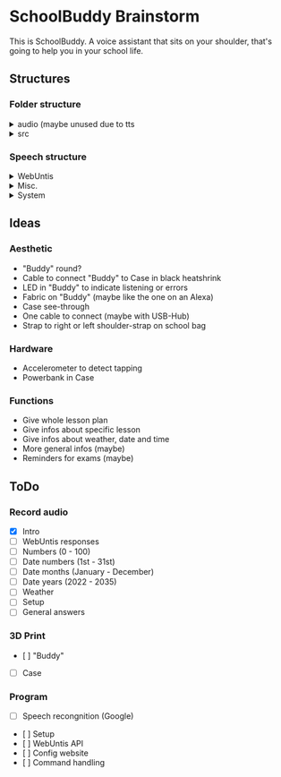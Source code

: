 # SchoolBuddy Brainstorm
This is SchoolBuddy. A voice assistant that sits on your shoulder, that's going to help you in your school life.
## Structures
### Folder structure
<details>
<summary>audio (maybe unused due to tts</summary>

  ```mermaid
flowchart LR;
  audio["/audio/"] --> ger["german/"];
  ger --> gerwebu["webuntis/"];
  ger --> gernum["numbers/"];
  ger --> gerdate["date/"];
  ger --> gerweather["weather/"];
  ger --> gercore["core/"];
  gerwebu --> gerwebuteach["teachers/"];
  gerwebu --> gerwebusubj["subjects/"];
  gerwebu --> gerweburoom["rooms/"];
  gerwebu --> gerwebugener["generic/"];
  gerwebu --> gerwebuchanges["changes/"];
  gerwebuteach --> gerteachval["[name].wav"];
  gerwebusubj --> gersubjval["[subject].wav"];
  gerweburoom --> gerroomval["[rooms].wav"];
  gerwebugener --> gerplanstart["planstart.wav"];
  gerwebugener --> geryouhave["youhave.wav"];
  gerwebugener --> gerandval["and.wav"];
  gerwebugener --> gercanceval["cancelled.wav"];
  gerwebugener --> gerinroomval["inroom.wav"];
  gerwebugener --> gerwithwebval["with.wav"];
  gerwebugener --> gerfromwebval["from.wav"];
  gerwebugener --> geruntilwebval["until.wav"];
  gerwebugener --> gertoday["today.wav"];
  gerwebugener --> gertomorrow["tomorrow.wav"];
  gerwebuchanges --> gerteachchange["teacherchange.wav"];
  gerwebuchanges --> gerroomchange["roomchange.wav"];
  gernum --> gernumval["[0-100].wav"];
  gerdate --> germonth["months/"];
  gerdate --> gerday["days/"];
  gerdate --> geryear["years/"];
  gerdate --> geritstheval["itsthe.wav"];
  germonth --> germonthval["[Jan.-Dec.].wav"];
  gerday --> gerdayval["[1st-31st].wav"];
  geryear --> geryearval["[2022-2035].wav"];
  gerweather --> gerwstatus["wstatus/"];
  gerweather --> gerrainperval["rainper.wav"];
  gerweather --> gerdegreescval["degreesc.wav"];
  gerweather --> gerdegreesfval["degreesf.wav"];
  gerwstatus --> gerwstatusval["[wstatuses].wav"];
  gercore --> gersetup["setup/"];
  gercore --> gershortans["shortans/"];
  gercore --> gererror["error/"];
  gercore --> gerstartup["startup/"];
  gersetup --> gersetupval["TBD"];
  gershortans --> gershortansval["TBD"];
  gererror --> gererrcodes["codes/"];
  gererror --> gererrfix["fixes/"];
  gererrcodes --> gererrcodeval["[errcode].wav"];
  gererrfix --> gererrfixval["[possiblefix].wav"];
  gerstartup --> gerstartupval["TBD"];
```
  
</details>
<details>
<summary>src</summary>

  ```mermaid
  flowchart LR;
  src["src/"] --> html["html/"];
  html --> login["login.php"];
  html --> index["index.html"];
  html --> profile["profile.html"];
  html --> stylecss["style.css"];
  html --> actions["actions/"];
  actions --> changesetting["chngsett.php"];
  actions --> getsettings["getsett.php"];
  actions --> resetall["resetall.php"];
```

</details>

### Speech structure

<details>
<summary>WebUntis</summary>

- Lesson plan start
  > "Hier ist der Stundenplan von [heute/morgen]"
  
  > "Stundenplan von [heute/morgen]"
- Lesson info
  > "Du hast [Lesson name] bei [Teacher name] im Raum [Room name] von [Time begin] bis [Time end]"
  
  > "[Lesson name], [Teacher name] im Raum [Room name] von [Time begin] bis [Time end]" (short)(No time if next lesson is asked)
- Teacher changed
  > "[Lesson name] bei [Original teacher name] wird heute von [Substitute teacher name] in Raum [Room name] von [Time begin] bis [Time end] unterrichtet."
  
  > "Vertretung [Lesson name], [Original teacher name] von [Substitute teacher name] in Raum [Room name] von [Time begin] bis [Time end]." (short)(No time if next lesson is asked)
- Room changed
  > "[Lesson name] bei [Teacher name] von [Time begin] bis [Time end] findet heute im Raum [Room name] statt."
  
  > "Raumänderung [Lesson name], [Teacher name] im Raum [Room name] von [Time begin] bis [Time end]." (short)(No time if next lesson is asked)
- Lesson cancelled
  > "[Lesson name] bei [Teacher name] von [Time begin] bis [Time end] fällt aus"
  
  > "Ausfall [Lesson name], [Teacher name] von [Time begin] bis [Time end]." (short(needed?))(No time if next lesson is asked. As well as the next lesson after the cancellation)
  
</details>
<details>
<summary>Misc.</summary>

- Time
  > "Es ist [Hour] Uhr"

  > "Es ist [Hour] Uhr [Minute]"
- Date
  > "Heute ist der [Day] [Month] [Year]"

  > "Es ist [Weekday] der [Day] [Month] [Year]"
- Weather
  > "[Heute/Morgen] wird es [Weather status] mit einer Regenwahrscheinlichkeit von [Rain percent]"

  > "[Heute/Morgen] wird es [Weather status]"

</details>
<details>
<summary>System</summary>

- Error
  > "Es ist ein Fehler aufgetreten. Fehlercode [Error code]. [Possible fix]"
- Update (On Startup)
  > "Es ist ein Update verfügbar auf die Version [Version number]. Bitte gehe auf die Konfigurierungswebsite um es zu installieren."
- Update (On Install update command)
  > "Das Update wird installiert. Bitte schalte das Gerät nicht aus."

</details>

## Ideas
### Aesthetic
- "Buddy" round?
- Cable to connect "Buddy" to Case in black heatshrink
- LED in "Buddy" to indicate listening or errors
- Fabric on "Buddy" (maybe like the one on an Alexa)
- Case see-through
- One cable to connect (maybe with USB-Hub)
- Strap to right or left shoulder-strap on school bag

### Hardware
- Accelerometer to detect tapping
- Powerbank in Case

### Functions
- Give whole lesson plan
- Give infos about specific lesson
- Give infos about weather, date and time
- More general infos (maybe)
- Reminders for exams (maybe)

## ToDo
### Record audio
- [X] Intro
- [ ] WebUntis responses
- [ ] Numbers (0 - 100)
- [ ] Date numbers (1st - 31st)
- [ ] Date months (January - December)
- [ ] Date years (2022 - 2035)
- [ ] Weather
- [ ] Setup
- [ ] General answers

### 3D Print
- [ ] "Buddy"
- [ ] Case

### Program
- [ ] Speech recongnition (Google)
- [ ] Setup
- [ ] WebUntis API
- [ ] Config website
- [ ] Command handling
